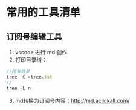 # 常用的工具清单




## 订阅号编辑工具
1. vscode 进行 md 创作
2. 打印目录树：
```js
//所有目录
tree -C >tree.txt 
// 
tree -L n
```

3. md转换为订阅号内容：http://md.aclickall.com/
